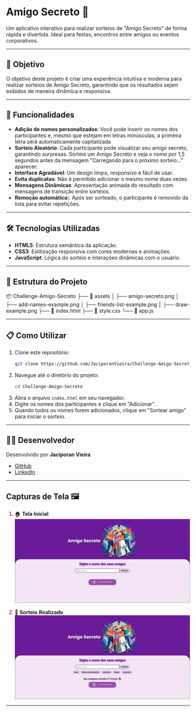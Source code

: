 # Amigo Secreto 🎉

Um aplicativo interativo para realizar sorteios de "Amigo Secreto" de forma rápida e divertida. Ideal para festas, encontros entre amigos ou eventos corporativos.

---

## 🎯 Objetivo

O objetivo deste projeto é criar uma experiência intuitiva e moderna para realizar sorteios de Amigo Secreto, garantindo que os resultados sejam exibidos de maneira dinâmica e responsiva.

---

## 🚀 Funcionalidades

- **Adição de nomes personalizados**: Você pode inserir os nomes dos participantes e, mesmo que estejam em letras minúsculas, a primeira letra será automaticamente capitalizada
- **Sorteio Aleatório**: Cada participante pode visualizar seu amigo secreto, garantindo surpresas. Sorteie um Amigo Secreto e veja o nome por 1,5 segundos antes da mensagem "Carregando para o próximo sorteio..." aparecer.
- **Interface Agradável**: Um design limpo, responsivo e fácil de usar.
- **Evita duplicatas**: Não é permitido adicionar o mesmo nome duas vezes.
- **Mensagens Dinâmicas**: Apresentação animada do resultado com mensagens de transição entre sorteios.
- **Remoção automática:**:  Após ser sorteado, o participante é removido da lista para evitar repetições.
  
---

## 🛠️ Tecnologias Utilizadas

- **HTML5**: Estrutura semântica da aplicação.
- **CSS3**: Estilização responsiva com cores modernas e animações.
- **JavaScript**: Lógica do sorteio e interações dinâmicas com o usuário.

---

## 📂 Estrutura do Projeto

📦 Challenge-Amigo-Secreto
├── 📁 assets
│   ├── amigo-secreto.png
│   ├── add-names-example.png
│   ├── friends-list-example.png
│   ├── draw-example.png
├── 📄 index.html
├── 📄 style.css
└── 📄 app.js


---

## 📋 Como Utilizar

1. Clone este repositório:
   ```bash
   git clone https://github.com/JaciporanVieira/Challenge-Amigo-Secreto
   ```
2. Navegue até o diretório do projeto:
   ```bash
   cd Challenge-Amigo-Secreto
   ```
3. Abra o arquivo `index.html` em seu navegador.
4. Digite os nomes dos participantes e clique em "Adicionar".
5. Quando todos os nomes forem adicionados, clique em "Sortear amigo" para iniciar o sorteio.

---

## 👨‍💻 Desenvolvedor

Desenvolvido por **Jaciporan Vieira**

- [GitHub](https://github.com/JaciporanVieira)
- [LinkedIn](https://www.linkedin.com/in/jaciporan-vieira)

---

## Capturas de Tela 🖼️

1. 🏠 **Tela Inicial**  
   ![Tela Inicial](./assets/tela_inicial.png)

2. 🎲 **Sorteio Realizado**  
   ![Sorteio Realizado](./assets/sorteio_realizado.png)

---



